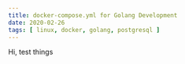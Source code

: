 ```yaml
---
title: docker-compose.yml for Golang Development
date: 2020-02-26
tags: [ linux, docker, golang, postgresql ]
---
```


Hi, test things

